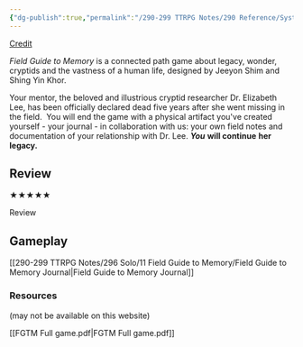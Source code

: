 ```yaml
---
{"dg-publish":true,"permalink":"/290-299 TTRPG Notes/290 Reference/Systems/Sys_Solo/Field Guide to Memory/"}
---
```


[Credit](https://jeeyonshim.itch.io/field-guide-to-memory)

_Field Guide to Memory_ is a connected path game about legacy, wonder, cryptids and the vastness of a human life, designed by Jeeyon Shim and Shing Yin Khor.  
  
Your mentor, the beloved and illustrious cryptid researcher Dr. Elizabeth Lee, has been officially declared dead five years after she went missing in the field.  You will end the game with a physical artifact you've created yourself - your journal - in collaboration with us: your own field notes and documentation of your relationship with Dr. Lee. _**You**_ **will continue** **her legacy.**

## Review

★★★★★

Review

## Gameplay

[[290-299 TTRPG Notes/296 Solo/11 Field Guide to Memory/Field Guide to Memory Journal\|Field Guide to Memory Journal]]

### Resources
(may not be available on this website)

[[FGTM Full game.pdf\|FGTM Full game.pdf]]